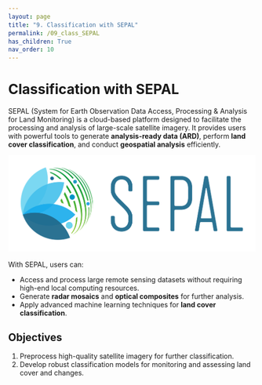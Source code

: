 ```yaml
---
layout: page
title: "9. Classification with SEPAL"
permalink: /09_class_SEPAL
has_children: True
nav_order: 10
---
```


# Classification with SEPAL

SEPAL (System for Earth Observation Data Access, Processing & Analysis for Land Monitoring) is a cloud-based platform designed to facilitate the processing and analysis of large-scale satellite imagery. It provides users with powerful tools to generate **analysis-ready data (ARD)**, perform **land cover classification**, and conduct **geospatial analysis** efficiently.

![Contiguous rasters](../images/sepal/sepal_logo.png)

With SEPAL, users can:
- Access and process large remote sensing datasets without requiring high-end local computing resources.
- Generate **radar mosaics** and **optical composites** for further analysis.
- Apply advanced machine learning techniques for **land cover classification**.


## Objectives

1. Preprocess high-quality satellite imagery for further classification.
2. Develop robust classification models for monitoring and assessing land cover and changes.
